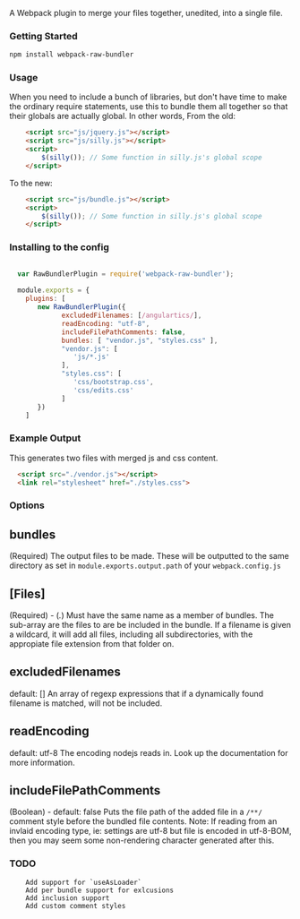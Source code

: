 A Webpack plugin to merge your files together, unedited, into a single file.

### Getting Started

```bash
npm install webpack-raw-bundler
```

### Usage

When you need to include a bunch of libraries, but don't have time to make the ordinary require statements, use this to bundle them all together so that their globals are actually global.
In other words, From the old:
``` html
	<script src="js/jquery.js"></script>
	<script src="js/silly.js"></script>
	<script>
		$(silly()); // Some function in silly.js's global scope
	</script>
```
To the new:
``` html
	<script src="js/bundle.js"></script>
	<script>
		$(silly()); // Some function in silly.js's global scope
	</script>
```


### Installing to the config
``` javascript

  var RawBundlerPlugin = require('webpack-raw-bundler');
  
  module.exports = {
    plugins: [
       new RawBundlerPlugin({
             excludedFilenames: [/angulartics/],
             readEncoding: "utf-8",
             includeFilePathComments: false,
             bundles: [ "vendor.js", "styles.css" ],
             "vendor.js": [
				'js/*.js'
             ],
			 "styles.css": [
			 	'css/bootstrap.css',
				'css/edits.css'
			 ]
       })
    ]

```
### Example Output

This generates two files with merged js and css content.

``` html
  <script src="./vendor.js"></script>
  <link rel="stylesheet" href="./styles.css">
```

### Options

## bundles 
(Required)
The output files to be made. These will be outputted to the same directory as set in `module.exports.output.path` of your `webpack.config.js`

## [Files] 
(Required) - (*.*)
Must have the same name as a member of bundles. The sub-array are the files to are be included in the bundle. 
If a filename is given a wildcard, it will add all files, including all subdirectories, with the appropiate file extension from that folder on.

## excludedFilenames
default: []
An array of regexp expressions that if a dynamically found filename is matched, will not be included.

## readEncoding
default: utf-8
The encoding nodejs reads in. Look up the documentation for more information.

## includeFilePathComments
(Boolean) - default: false 
Puts the file path of the added file in a `/**/` comment style before the bundled file contents.
Note: If reading from an invlaid encoding type, ie: settings are utf-8 but file is encoded in utf-8-BOM, then you may seem some non-rendering character generated after this.

### TODO
```
	Add support for `useAsLoader`
	Add per bundle support for exlcusions
	Add inclusion support 
	Add custom comment styles 
```